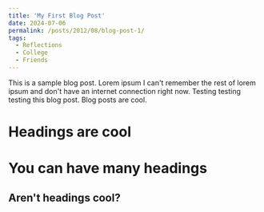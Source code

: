 ```yaml
---
title: 'My First Blog Post'
date: 2024-07-06
permalink: /posts/2012/08/blog-post-1/
tags:
  - Reflections
  - College 
  - Friends
---
```


This is a sample blog post. Lorem ipsum I can't remember the rest of lorem ipsum and don't have an internet connection right now. Testing testing testing this blog post. Blog posts are cool.

Headings are cool
======

You can have many headings
======

Aren't headings cool?
------